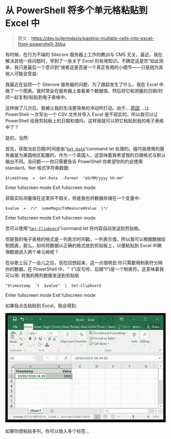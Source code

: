 # 从 PowerShell 将多个单元格粘贴到 Excel 中

> 原文：<https://dev.to/jermdavis/pasting-multiple-cells-into-excel-from-powershell-3hba>

有时候，在行为不端的 Sitecore 服务器上工作的教训与 CMS 无关。最近，我在解决其他一些问题时，学到了一些关于 Excel 的有用知识。不确定这是否“如此简单，我只是最后一个意识到”或者这是否是一个真正有用的小细节——只是因为其他人可能会受益:

我最近在监控一个 Sitecore 服务器的问题，为了跟踪发生了什么，我在 Excel 中做了一个图表。我时常会在服务器上查看某个数据值，然后将它和测量的日期/时间一起复制/粘贴到电子表格中。

这样做了几次后，我被让我的生活更简单的冲动所打动。由于… [原因](https://media.giphy.com/media/9rAqbQNmPnQm9BRwsw/giphy.gif) …让 PowerShell 一次写出一个 CSV 文件并导入 Excel 是不现实的，所以我可以让 PowerShell 给我剪贴板上的日期和值吗，这样我就可以把它粘贴到我的电子表格中了？

是的，当然:

首先，获取当前日期/时间是由“[`Get-Date`](https://docs.microsoft.com/en-us/powershell/module/microsoft.powershell.utility/get-date?view=powershell-6)”command let 处理的。碰巧我使用的服务器是为美国地区配置的，作为一个英国人，这意味着我希望我的日期格式与默认输出不同。没问题——你只需要告诉 PowerShell 你希望你的约会使用 standard。Net 格式字符串数据:

```
$timeStamp  =  Get-Date  -Format  "dd/MM/yyyy hh:mm" 
```

Enter fullscreen mode Exit fullscreen mode

获取实际测量值在这里并不相关，但是我也将数据存储在一个变量中:

```
$value  =  /\*  someMagicToMeasureAValue  \*/ 
```

Enter fullscreen mode Exit fullscreen mode

您可以使用“[`Set-Clipboard`](https://docs.microsoft.com/en-us/powershell/module/microsoft.powershell.management/set-clipboard?view=powershell-5.1)”command let 将内容自动发送到剪贴板。

但是我的电子表格的格式是一列表示时间戳，一列表示值，所以我可以根据数据绘制图表。那么，如何将数据以正确的格式放到剪贴板上，以便粘贴到 Excel 中确保数据进入两个单元格呢？

在谷歌上玩了一会儿之后，现在回想起来，这一点很明显:你只需要用制表符分隔你的数据。在 PowerShell 中，“` t”(反勾号，后跟“t”)是一个制表符。这意味着我可以用:
将我的两列数据发送到剪贴板

```
"$timestamp  `t  $value"  |  Set-Clipboard 
```

Enter fullscreen mode Exit fullscreen mode

如果我点击粘贴到 Excel，我会得到:

[![](img/c4530b440e759596802290dc750d7090.png)](https://jermdavis.files.wordpress.com/2019/03/pastetwocells.png)

如果你想粘贴多列，你可以放入多个标签…